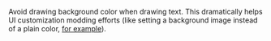 Avoid drawing background color when drawing text. This dramatically helps UI customization modding efforts (like setting a background image instead of a plain color, [for example](https://github.com/esp32-si4732/ats-mini/discussions/240)).
